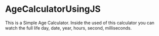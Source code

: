 # AgeCalculatorUsingJS
This is a Simple Age Calculator. Inside the used of this calculator you can watch the full life day, date, year, hours, second, milliseconds.
